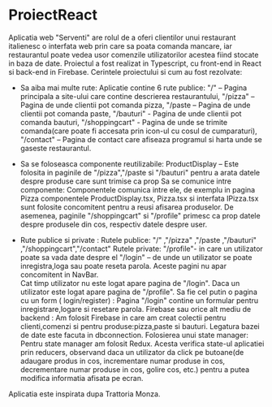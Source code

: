 # ProiectReact
Aplicatia web "Serventi" are rolul de a oferi clientilor unui restaurant italienesc o interfata web prin care sa poata comanda mancare, iar restaurantul poate vedea usor comenzile utilizatorilor acestea fiind stocate in baza de date. Proiectul a fost realizat in Typescript, cu front-end in React si back-end in Firebase.
Cerintele proiectului si cum au fost rezolvate:
- Sa aiba mai multe rute: 
Aplicatie contine 6 rute publice: 
"/" – Pagina principala a site-ului care contine descrierea restaurantului, 
"/pizza" – Pagina de unde clientii pot comanda pizza,
"/paste – Pagina de unde clientii pot comanda paste,
"/bauturi" - Pagina de unde clientii pot comanda bauturi,
"/shoppingcart" - Pagina de unde se trimite comanda(care poate fi accesata prin icon-ul cu cosul de cumparaturi),
"/contact" – Pagina de contact care afiseaza programul si harta unde se gaseste restaurantul.
- Sa se foloseasca componente reutilizabile:
ProductDisplay – Este folosita in paginile de "/pizza","/paste si "/bauturi" pentru a arata datele despre produse care sunt trimise ca prop
Sa se comunice intre componente:
Componentele comunica intre ele, de exemplu in pagina Pizza componentele ProductDisplay.tsx, Pizza.tsx si interfata IPizza.tsx sunt folosite concomitent pentru a reusi afisarea produselor. De asemenea, paginile "/shoppingcart" si "/profile" primesc ca prop datele despre produsele din cos, respectiv datele despre user.

- Rute publice si private :
Rutele publice: "/" ,"/pizza" ,"/paste ,"/bauturi" ,"/shoppingcart","/contact"
Rutele private: 
"/profile"- in care un utilizator poate sa vada date despre el
"/login" – de unde un utilizator se poate inregistra,loga sau poate reseta parola.
 Aceste pagini nu apar concomitent in NavBar.  
Cat timp utilizator nu este logat apare pagina de "/login".
Daca un utilizator este logat apare pagina de "/profile".
Sa fie cel putin o pagina cu un form ( login/register) :
Pagina "/login" contine un formular pentru inregistrare,logare si resetare parola.
Firebase sau orice alt mediu de backend :
Am folosit Firebase in care am creat colectii pentru clienti,comenzi si pentru produse:pizza,paste si bauturi. Legatura bazei de date este facuta in dbconnection.
Folosierea unui state manager:
Pentru state manager am folosit Redux. Acesta verifica state-ul aplicatiei prin reducers, observand daca un utilizator da click pe butoane(de adaugare produs in cos, incrementare numar produse in cos, decrementare numar produse in cos, golire cos, etc.) pentru a putea modifica informatia afisata pe ecran.

Aplicatia este inspirata dupa Trattoria Monza.
